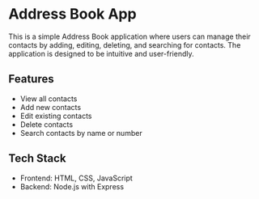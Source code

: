 # Address Book App
This is a simple Address Book application where users can manage their contacts by adding, editing, deleting, and searching for contacts. The application is designed to be intuitive and user-friendly.

## Features
- View all contacts
- Add new contacts
- Edit existing contacts
- Delete contacts
- Search contacts by name or number

## Tech Stack
- Frontend: HTML, CSS, JavaScript
- Backend: Node.js with Express 
